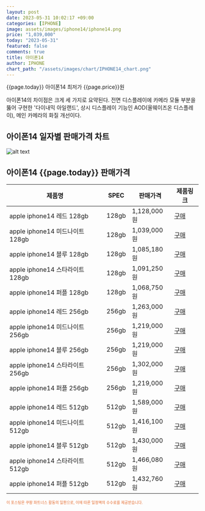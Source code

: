 ```yaml
---
layout: post
date: 2023-05-31 10:02:17 +09:00
categories: [IPHONE]
image: assets/images/iphone14/iphone14.png
price: "1,039,000"
today: "2023-05-31"
featured: false
comments: true
title: 아이폰14
author: IPHONE
chart_path: "/assets/images/chart/IPHONE14_chart.png"
---
```


{{page.today}} 아이폰14 최저가 {{page.price}}원

아이폰14의 차이점은 크게 세 가지로 요약된다. 전면 디스플레이에 카메라 모듈 부분을 뚫어 구현한 '다이내믹 아일랜드', 상시 디스플레이 기능인 AOD(올웨이즈온 디스플레이), 메인 카메라의 화질 개선이다.

## 아이폰14 일자별 판매가격 차트
![alt text]({{page.chart_path}} "아이폰14 판매가격 차트")

## 아이폰14 {{page.today}} 판매가격
<main>
<table id="rwd-table-large">
  <thead>
    <tr>
      <th>제품명</th>
      <th>SPEC</th>
      <th>판매가격</th>
      <th>제품링크</th>
    </tr>
  </thead>
  <tbody><tr onclick="window.open('https://link.coupang.com/a/SOW27')">
        <td>apple iphone14 레드 128gb </td>
        <td>128gb</td>
        <td>1,128,000원</td>
        <td><a href='https://link.coupang.com/a/SOW27' target='_blank'>구매</a></td>
        </tr><tr onclick="window.open('https://link.coupang.com/a/SOW5X')">
        <td>apple iphone14 미드나이트 128gb </td>
        <td>128gb</td>
        <td>1,039,000원</td>
        <td><a href='https://link.coupang.com/a/SOW5X' target='_blank'>구매</a></td>
        </tr><tr onclick="window.open('https://link.coupang.com/a/SOW70')">
        <td>apple iphone14 블루 128gb </td>
        <td>128gb</td>
        <td>1,085,180원</td>
        <td><a href='https://link.coupang.com/a/SOW70' target='_blank'>구매</a></td>
        </tr><tr onclick="window.open('https://link.coupang.com/a/SOXat')">
        <td>apple iphone14 스타라이트 128gb </td>
        <td>128gb</td>
        <td>1,091,250원</td>
        <td><a href='https://link.coupang.com/a/SOXat' target='_blank'>구매</a></td>
        </tr><tr onclick="window.open('https://link.coupang.com/a/SOXcx')">
        <td>apple iphone14 퍼플 128gb </td>
        <td>128gb</td>
        <td>1,068,750원</td>
        <td><a href='https://link.coupang.com/a/SOXcx' target='_blank'>구매</a></td>
        </tr><tr onclick="window.open('https://link.coupang.com/a/SOXeB')">
        <td>apple iphone14 레드 256gb </td>
        <td>256gb</td>
        <td>1,263,000원</td>
        <td><a href='https://link.coupang.com/a/SOXeB' target='_blank'>구매</a></td>
        </tr><tr onclick="window.open('https://link.coupang.com/a/SOXgn')">
        <td>apple iphone14 미드나이트 256gb </td>
        <td>256gb</td>
        <td>1,219,000원</td>
        <td><a href='https://link.coupang.com/a/SOXgn' target='_blank'>구매</a></td>
        </tr><tr onclick="window.open('https://link.coupang.com/a/SOXif')">
        <td>apple iphone14 블루 256gb </td>
        <td>256gb</td>
        <td>1,219,000원</td>
        <td><a href='https://link.coupang.com/a/SOXif' target='_blank'>구매</a></td>
        </tr><tr onclick="window.open('https://link.coupang.com/a/SOXlS')">
        <td>apple iphone14 스타라이트 256gb </td>
        <td>256gb</td>
        <td>1,302,000원</td>
        <td><a href='https://link.coupang.com/a/SOXlS' target='_blank'>구매</a></td>
        </tr><tr onclick="window.open('https://link.coupang.com/a/SOXnF')">
        <td>apple iphone14 퍼플 256gb </td>
        <td>256gb</td>
        <td>1,219,000원</td>
        <td><a href='https://link.coupang.com/a/SOXnF' target='_blank'>구매</a></td>
        </tr><tr onclick="window.open('https://link.coupang.com/a/SOXpX')">
        <td>apple iphone14 레드 512gb </td>
        <td>512gb</td>
        <td>1,589,000원</td>
        <td><a href='https://link.coupang.com/a/SOXpX' target='_blank'>구매</a></td>
        </tr><tr onclick="window.open('https://link.coupang.com/a/SOXsg')">
        <td>apple iphone14 미드나이트 512gb </td>
        <td>512gb</td>
        <td>1,416,100원</td>
        <td><a href='https://link.coupang.com/a/SOXsg' target='_blank'>구매</a></td>
        </tr><tr onclick="window.open('https://link.coupang.com/a/SOXuT')">
        <td>apple iphone14 블루 512gb </td>
        <td>512gb</td>
        <td>1,430,000원</td>
        <td><a href='https://link.coupang.com/a/SOXuT' target='_blank'>구매</a></td>
        </tr><tr onclick="window.open('https://link.coupang.com/a/SOXw0')">
        <td>apple iphone14 스타라이트 512gb </td>
        <td>512gb</td>
        <td>1,466,080원</td>
        <td><a href='https://link.coupang.com/a/SOXw0' target='_blank'>구매</a></td>
        </tr><tr onclick="window.open('https://link.coupang.com/a/SOXyl')">
        <td>apple iphone14 퍼플 512gb </td>
        <td>512gb</td>
        <td>1,432,760원</td>
        <td><a href='https://link.coupang.com/a/SOXyl' target='_blank'>구매</a></td>
        </tr></tbody>
</table>

</main>
<div style="color:#e56a2c;font-size: 0.7em;" >
이 포스팅은 쿠팡 파트너스 활동의 일환으로, 이에 따른 일정액의 수수료를 제공받습니다.
</div>
